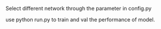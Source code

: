 Select different network through the parameter in config.py

use python run.py to train and val the performance of model.
